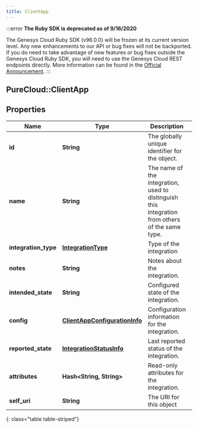 ```yaml
---
title: ClientApp
---
```


:::error
**The Ruby SDK is deprecated as of 9/16/2020**

The Genesys Cloud Ruby SDK (v96.0.0) will be frozen at its current version level. Any new enhancements to our API or bug fixes will not be backported. If you do need to take advantage of new features or bug fixes outside the Genesys Cloud Ruby SDK, you will need to use the Genesys Cloud REST endpoints directly. More information can be found in the [Official Announcement](https://developer.mypurecloud.com/forum/t/announcement-genesys-cloud-ruby-sdk-end-of-life/8850).
:::


## PureCloud::ClientApp

## Properties

|Name | Type | Description | Notes|
|------------ | ------------- | ------------- | -------------|
| **id** | **String** | The globally unique identifier for the object. | [optional] |
| **name** | **String** | The name of the integration, used to distinguish this integration from others of the same type. | [optional] |
| **integration_type** | [**IntegrationType**](IntegrationType.html) | Type of the integration | [optional] |
| **notes** | **String** | Notes about the integration. | [optional] |
| **intended_state** | **String** | Configured state of the integration. | |
| **config** | [**ClientAppConfigurationInfo**](ClientAppConfigurationInfo.html) | Configuration information for the integration. | [optional] |
| **reported_state** | [**IntegrationStatusInfo**](IntegrationStatusInfo.html) | Last reported status of the integration. | [optional] |
| **attributes** | **Hash&lt;String, String&gt;** | Read-only attributes for the integration. | [optional] |
| **self_uri** | **String** | The URI for this object | [optional] |
{: class="table table-striped"}


